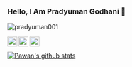 ### Hello, I Am Pradyuman Godhani 👋

<p align="left"> <img src="https://komarev.com/ghpvc/?username=pradyuman001&label=Views&color=blue&style=plastic" alt="pradyuman001" /> </p>

<a href="https://twitter.com/Pradyuman001">
  <img align="left" alt="Pradyuman's Twitter" width="22px" src="https://cdn.jsdelivr.net/npm/simple-icons@v3/icons/twitter.svg" />
</a>
<a href="https://linkedin.com/in/pradyuman-godhani-615745224">
  <img align="left" alt="Pradyuman's Linkdein" width="22px" src="https://cdn.jsdelivr.net/npm/simple-icons@v3/icons/linkedin.svg" />
</a>
<a href="https://github.com/pradyuman001">
  <img align="left" alt="Pradyuman's Github" width="22px" src="https://cdn.jsdelivr.net/npm/simple-icons@v3/icons/github.svg" />
</a>

<br/>
<br/>

<a href="https://github.com/pradyuman001">
 <img align="center" src="https://github-readme-stats.vercel.app/api?username=pradyuman001&show_icons=true&theme=black&line_height=27" alt="Pawan's github stats"/>
</a>

